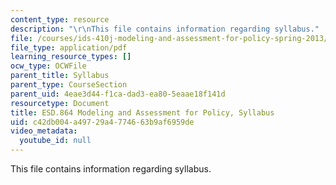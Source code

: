 ```yaml
---
content_type: resource
description: "\r\nThis file contains information regarding syllabus."
file: /courses/ids-410j-modeling-and-assessment-for-policy-spring-2013/c42db004a49729a4774663b9af6959de_MITESD_864S13_syllabus.pdf
file_type: application/pdf
learning_resource_types: []
ocw_type: OCWFile
parent_title: Syllabus
parent_type: CourseSection
parent_uid: 4eae3d44-f1ca-dad3-ea80-5eaae18f141d
resourcetype: Document
title: ESD.864 Modeling and Assessment for Policy, Syllabus
uid: c42db004-a497-29a4-7746-63b9af6959de
video_metadata:
  youtube_id: null
---
```


This file contains information regarding syllabus.

